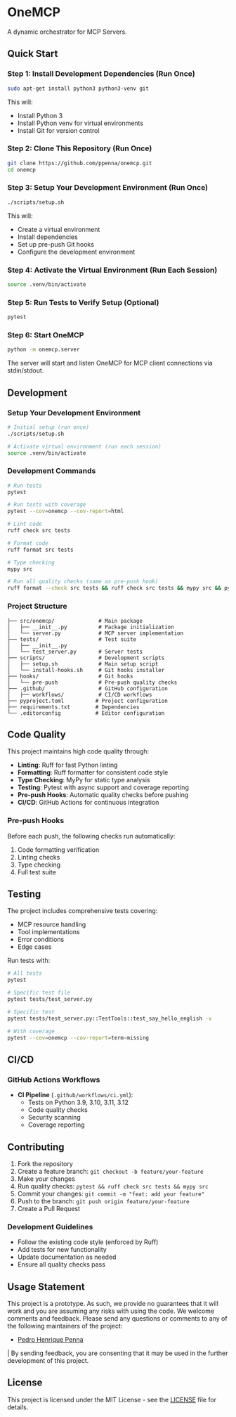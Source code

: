 # OneMCP

A dynamic orchestrator for MCP Servers.

## Quick Start

### Step 1: Install Development Dependencies (Run Once)

```bash
sudo apt-get install python3 python3-venv git
```

This will:

- Install Python 3
- Install Python venv for virtual environments
- Install Git for version control

### Step 2: Clone This Repository (Run Once)

```bash
git clone https://github.com/ppenna/onemcp.git
cd onemcp
```

### Step 3: Setup Your Development Environment (Run Once)

```bash
./scripts/setup.sh
```

This will:

- Create a virtual environment
- Install dependencies
- Set up pre-push Git hooks
- Configure the development environment

### Step 4: Activate the Virtual Environment (Run Each Session)

```bash
source .venv/bin/activate
```

### Step 5: Run Tests to Verify Setup (Optional)

```bash
pytest
```

### Step 6: Start OneMCP

```bash
python -m onemcp.server
```

The server will start and listen OneMCP for MCP client connections via stdin/stdout.

## Development

### Setup Your Development Environment

```bash
# Initial setup (run once)
./scripts/setup.sh

# Activate virtual environment (run each session)
source .venv/bin/activate
```

### Development Commands

```bash
# Run tests
pytest

# Run tests with coverage
pytest --cov=onemcp --cov-report=html

# Lint code
ruff check src tests

# Format code
ruff format src tests

# Type checking
mypy src

# Run all quality checks (same as pre-push hook)
ruff format --check src tests && ruff check src tests && mypy src && pytest
```

### Project Structure

```text
├── src/onemcp/              # Main package
│   ├── __init__.py          # Package initialization
│   └── server.py            # MCP server implementation
├── tests/                   # Test suite
│   ├── __init__.py
│   └── test_server.py       # Server tests
├── scripts/                 # Development scripts
│   ├── setup.sh             # Main setup script
│   └── install-hooks.sh     # Git hooks installer
├── hooks/                   # Git hooks
│   └── pre-push             # Pre-push quality checks
├── .github/                 # GitHub configuration
│   ├── workflows/           # CI/CD workflows
├── pyproject.toml          # Project configuration
├── requirements.txt        # Dependencies
└── .editorconfig           # Editor configuration
```

## Code Quality

This project maintains high code quality through:

- **Linting**: Ruff for fast Python linting
- **Formatting**: Ruff formatter for consistent code style
- **Type Checking**: MyPy for static type analysis
- **Testing**: Pytest with async support and coverage reporting
- **Pre-push Hooks**: Automatic quality checks before pushing
- **CI/CD**: GitHub Actions for continuous integration

### Pre-push Hooks

Before each push, the following checks run automatically:

1. Code formatting verification
2. Linting checks
3. Type checking
4. Full test suite

## Testing

The project includes comprehensive tests covering:

- MCP resource handling
- Tool implementations
- Error conditions
- Edge cases

Run tests with:

```bash
# All tests
pytest

# Specific test file
pytest tests/test_server.py

# Specific test
pytest tests/test_server.py::TestTools::test_say_hello_english -v

# With coverage
pytest --cov=onemcp --cov-report=term-missing
```

## CI/CD

### GitHub Actions Workflows

- **CI Pipeline** (`.github/workflows/ci.yml`):
  - Tests on Python 3.9, 3.10, 3.11, 3.12
  - Code quality checks
  - Security scanning
  - Coverage reporting

## Contributing

1. Fork the repository
2. Create a feature branch: `git checkout -b feature/your-feature`
3. Make your changes
4. Run quality checks: `pytest && ruff check src tests && mypy src`
5. Commit your changes: `git commit -m "feat: add your feature"`
6. Push to the branch: `git push origin feature/your-feature`
7. Create a Pull Request

### Development Guidelines

- Follow the existing code style (enforced by Ruff)
- Add tests for new functionality
- Update documentation as needed
- Ensure all quality checks pass

## Usage Statement

This project is a prototype. As such, we provide no guarantees that it will work and you are
assuming any risks with using the code. We welcome comments and feedback. Please send any questions
or comments to any of the following maintainers of the project:

- [Pedro Henrique Penna](ppenna@microsoft.com)

| By sending feedback, you are consenting that it may be used in the further development of this project.

## License

This project is licensed under the MIT License - see the [LICENSE](LICENSE) file for details.
